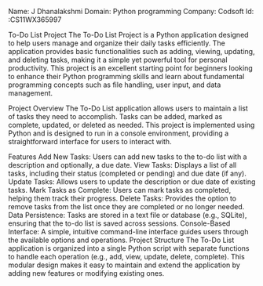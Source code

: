 Name: J Dhanalakshmi
Domain: Python programming
Company: Codsoft
Id: :CS11WX365997

To-Do List Project
The To-Do List Project is a Python application designed to help users manage and organize their daily tasks efficiently. The application provides basic functionalities such as adding, viewing, updating, and deleting tasks, making it a simple yet powerful tool for personal productivity. This project is an excellent starting point for beginners looking to enhance their Python programming skills and learn about fundamental programming concepts such as file handling, user input, and data management.

Project Overview
The To-Do List application allows users to maintain a list of tasks they need to accomplish. Tasks can be added, marked as complete, updated, or deleted as needed. This project is implemented using Python and is designed to run in a console environment, providing a straightforward interface for users to interact with.

Features
Add New Tasks: Users can add new tasks to the to-do list with a description and optionally, a due date.
View Tasks: Displays a list of all tasks, including their status (completed or pending) and due date (if any).
Update Tasks: Allows users to update the description or due date of existing tasks.
Mark Tasks as Complete: Users can mark tasks as completed, helping them track their progress.
Delete Tasks: Provides the option to remove tasks from the list once they are completed or no longer needed.
Data Persistence: Tasks are stored in a text file or database (e.g., SQLite), ensuring that the to-do list is saved across sessions.
Console-Based Interface: A simple, intuitive command-line interface guides users through the available options and operations.
Project Structure
The To-Do List application is organized into a single Python script with separate functions to handle each operation (e.g., add, view, update, delete, complete). This modular design makes it easy to maintain and extend the application by adding new features or modifying existing ones.

